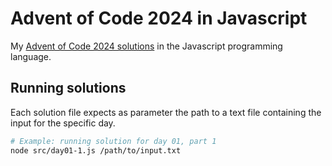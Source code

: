 # Advent of Code 2024 in Javascript

My [Advent of Code 2024 solutions](http://adventofcode.com/2024) in the Javascript programming language.

## Running solutions

Each solution file expects as parameter the path to a text file containing the input for the specific day.

```bash
# Example: running solution for day 01, part 1
node src/day01-1.js /path/to/input.txt
```
